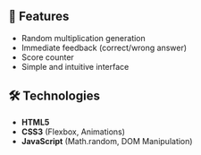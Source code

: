 ## 🚀 Features
- Random multiplication generation
- Immediate feedback (correct/wrong answer)
- Score counter
- Simple and intuitive interface

## 🛠️ Technologies
- **HTML5**
- **CSS3** (Flexbox, Animations)
- **JavaScript** (Math.random, DOM Manipulation)

